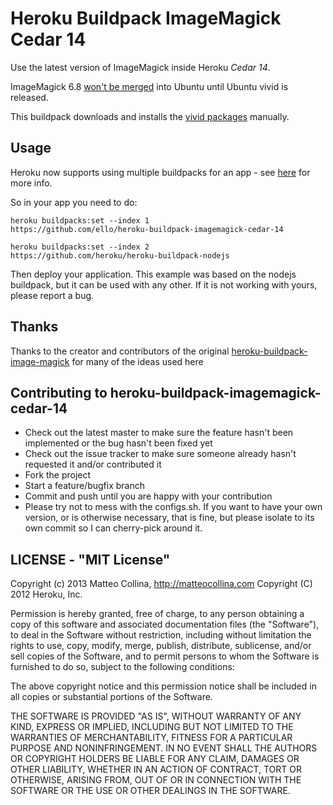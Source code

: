 Heroku Buildpack ImageMagick Cedar 14
===========================

Use the latest version of ImageMagick inside Heroku  _Cedar 14_.

ImageMagick 6.8 [won't be merged](https://bugs.launchpad.net/ubuntu/+source/imagemagick/+bug/1179054) into Ubuntu until Ubuntu vivid is released.

This buildpack downloads and installs the [vivid packages](https://launchpad.net/ubuntu/vivid/arm64/imagemagick/8:6.8.9.9-2) manually.

## Usage

Heroku now supports using multiple buildpacks for an app - see [here](https://devcenter.heroku.com/articles/using-multiple-buildpacks-for-an-app) for more info.

So in your app you need to do:

```
heroku buildpacks:set --index 1
https://github.com/ello/heroku-buildpack-imagemagick-cedar-14

heroku buildpacks:set --index 2
https://github.com/heroku/heroku-buildpack-nodejs
```

Then deploy your application. This example was based on the nodejs buildpack, but it can be used with any other. If it is not working with yours, please report a bug.

## Thanks

Thanks to the creator and contributors of the original [heroku-buildpack-image-magick](https://github.com/mcollina/heroku-buildpack-imagemagick) for many of the ideas used here

## Contributing to heroku-buildpack-imagemagick-cedar-14

* Check out the latest master to make sure the feature hasn't been implemented or the bug hasn't been fixed yet
* Check out the issue tracker to make sure someone already hasn't requested it and/or contributed it
* Fork the project
* Start a feature/bugfix branch
* Commit and push until you are happy with your contribution
* Please try not to mess with the configs.sh. If you want to have your own version, or is otherwise necessary, that is fine, but please isolate to its own commit so I can cherry-pick around it.

## LICENSE - "MIT License"

Copyright (c) 2013 Matteo Collina, http://matteocollina.com
Copyright (C) 2012 Heroku, Inc.

Permission is hereby granted, free of charge, to any person
obtaining a copy of this software and associated documentation
files (the "Software"), to deal in the Software without
restriction, including without limitation the rights to use,
copy, modify, merge, publish, distribute, sublicense, and/or sell
copies of the Software, and to permit persons to whom the
Software is furnished to do so, subject to the following
conditions:

The above copyright notice and this permission notice shall be
included in all copies or substantial portions of the Software.

THE SOFTWARE IS PROVIDED "AS IS", WITHOUT WARRANTY OF ANY KIND,
EXPRESS OR IMPLIED, INCLUDING BUT NOT LIMITED TO THE WARRANTIES
OF MERCHANTABILITY, FITNESS FOR A PARTICULAR PURPOSE AND
NONINFRINGEMENT. IN NO EVENT SHALL THE AUTHORS OR COPYRIGHT
HOLDERS BE LIABLE FOR ANY CLAIM, DAMAGES OR OTHER LIABILITY,
WHETHER IN AN ACTION OF CONTRACT, TORT OR OTHERWISE, ARISING
FROM, OUT OF OR IN CONNECTION WITH THE SOFTWARE OR THE USE OR
OTHER DEALINGS IN THE SOFTWARE.
